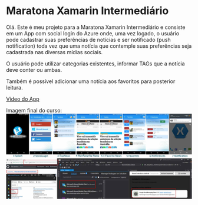 # Maratona Xamarin Intermediário
Olá.
Este é meu projeto para a Maratona Xamarin Intermediário e consiste em um App com social login do Azure onde,
uma vez logado, o usuário pode cadastrar suas preferências de notícias e ser notificado (push notification)
toda vez que uma notícia que contemple suas preferências seja cadastrada nas diversas mídias sociais.

O usuário pode utilizar categorias existentes, informar TAGs que a notícia deve conter ou ambas.

Também é possível adicionar uma notícia aos favoritos para posterior leitura.

[Vídeo do App](https://youtu.be/UBNNCB53p40)

Imagem final do curso:
![](Screenshots/ImagemFinal.jpg?raw=true) 